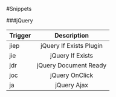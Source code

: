 #Snippets

###jQuery

| Trigger | Description             |
| --------|:-----------------------:|
| jiep    | jQuery If Exists Plugin |
| jie     | jQuery If Exists        |
| jdr     | jQuery Document Ready   |
| joc     | jQuery OnClick          |
| ja      | jQuery Ajax             |
